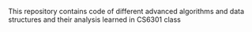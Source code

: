 This repository contains code of different advanced algorithms and data structures and their analysis learned in CS6301 class
